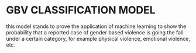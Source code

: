 # GBV CLASSIFICATION MODEL

this model stands to prove the application of machine learning to show the probability that a reported case of gender based violence
is going the fall under a certain category, for example physical violence, emotional violence, etc.